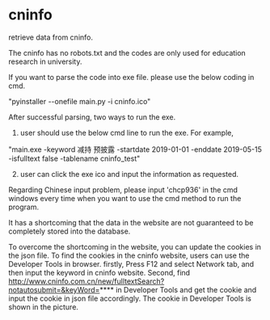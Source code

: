 # cninfo
retrieve data from cninfo.

The cninfo has no robots.txt and the codes are only used for education research in university.

If you want to parse the code into exe file. please use the below coding in cmd.

"pyinstaller --onefile main.py -i cninfo.ico"

After successful parsing, two ways to run the exe.

1. user should use the below cmd line to run the exe. For example,

"main.exe -keyword 减持 预披露 -startdate 2019-01-01 -enddate 2019-05-15 -isfulltext false -tablename cninfo_test"

2. user can click the exe ico and input the information as requested.

Regarding Chinese input problem, please input 'chcp936' in the cmd windows every time when you want to use the cmd method to run the program.

It has a shortcoming that the data in the website are not guaranteed to be completely stored into the database.

To overcome the shortcoming in the website, you can update the cookies in the json file. To find the cookies in the cninfo website, users can use the Developer Tools in browser. firstly, Press F12 and select Network tab, and then input the keyword in cninfo website. Second, find http://www.cninfo.com.cn/new/fulltextSearch?notautosubmit=&keyWord=**** in Developer Tools and get the cookie and input the cookie in json file accordingly. The cookie in Developer Tools is shown in the picture.
